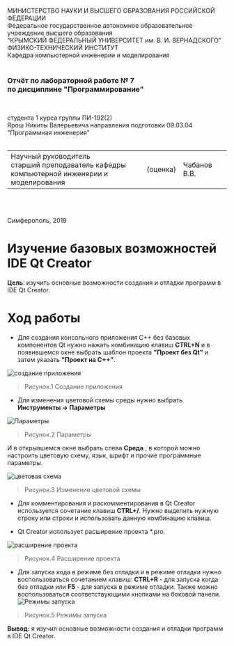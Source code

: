 МИНИСТЕРСТВО НАУКИ  И ВЫСШЕГО ОБРАЗОВАНИЯ РОССИЙСКОЙ ФЕДЕРАЦИИ  Федеральное государственное автономное образовательное учреждение высшего образования  "КРЫМСКИЙ ФЕДЕРАЛЬНЫЙ УНИВЕРСИТЕТ им. В. И. ВЕРНАДСКОГО"  ФИЗИКО-ТЕХНИЧЕСКИЙ ИНСТИТУТ  Кафедра компьютерной инженерии и моделирования<br/><br/>### Отчёт по лабораторной работе № 7<br/> по дисциплине "Программирование"<br/>студента 1 курса группы ПИ-192(2)  Ярош Никиты Валерьевича направления подготовки 09.03.04 "Программная инженерия"  <br/><table><tr><td>Научный руководитель<br/> старший преподаватель кафедры<br/> компьютерной инженерии и моделирования</td><td>(оценка)</td><td>Чабанов В.В.</td></tr></table><br/><br/>Симферополь, 2019# Изучение базовых возможностей IDE Qt Creator**Цель**:   изучить основные возможности создания и отладки программ в IDE Qt Creator.# Ход работы* Для создания консольного приложения C++ без базовых компонентов Qt нужно нажать комбинацию клавиш **CTRL+N** и в появившемся окне выбрать шаблон проекта **"Проект без Qt"** и затем указать **"Проект на C++"**.![создание приложения](Images/7.1.png)>Рисунок.1 Создание приложения* Для изменения цветовой схемы среды нужно выбрать **Инструменты -> Параметры**![Параметры](Images/7.2.png)>Рисунок.2 ПараметрыИ в открывшемся окне выбрать слева **Среда** , в которой можно настроить цветовую схему, язык, шрифт и прочие программные параметры.![цветовая схема](Images/7.3.png)>Рисунок.3 Изменение цветовой схемы* Для комментирования и раскомментирования в Qt Creator используется сочетание клавиш **CTRL+/**. Нужно выделить нужную строку или строки и использовать данную комбинацию клавиш.* Qt Creator использует расширение проекта *.pro.![расширение проекта](Images/7.4.png)>Рисунок.4 Расширение проекта* Для запуска кода в режиме без отладки и в режиме отладки нужно воспользоваться сочетанием клавиш:**CTRL+R** - для запуска когда без отладки или **F5** - для запуска в режиме отладки.Также можно воспользоваться соответствующими кнопками на боковой панели.![Режимы запуска](Images/7.5.png)>Рисунок.5 Режимы запуска **Вывод:** я изучил основные возможности создания и отладки программ в IDE Qt Creator.